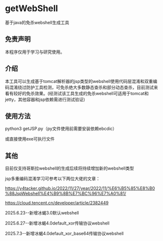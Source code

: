 # getWebShell
基于java的免杀webshell生成工具
## 免责声明

本程序仅用于学习与研究使用。

## 介绍

本工具可以生成基于tomcat解析器的jsp类型的webshell使用代码层混淆和双重编码混淆绕过防护工具检测，可免杀绝大多数静态查杀和部分动态查杀，目前测试来看有较好的免杀效果。(经测试该工具生成的免杀webshell可适用于tomcat和jetty，其他容器和jsp依赖需进行测试验证)

## 使用方法

python3 getJSP.py（py文件使用前需要安装依赖ebcdic）

或直接使用exe可执行文件

## 其他

目前仅支持哥斯拉webshell的生成后续将持续增加新的webshell类型

jsp多重编码混淆学习可参考以下两位大佬的文章：

https://y4tacker.github.io/2022/11/27/year/2022/11/%E6%B5%85%E8%B0%88JspWebshell%E4%B9%8B%E7%BC%96%E7%A0%81/

https://cloud.tencent.cn/developer/article/2382449

2025.6.23--新增冰蝎3.0默认webshell

2025.6.27--新增冰蝎4.0default_xor传输协议webshell

2025.7.3--新增冰蝎4.0default_xor_base64传输协议webshell
